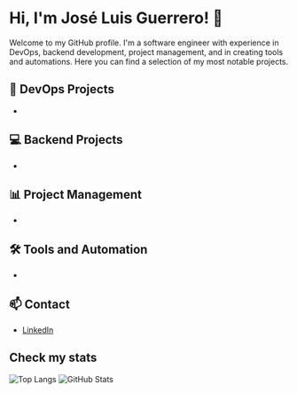 # Hi, I'm José Luis Guerrero! 👋

Welcome to my GitHub profile. I'm a software engineer with experience in DevOps, backend development, project management, and in creating tools and automations. Here you can find a selection of my most notable projects.

## 🔧 DevOps Projects
- 

## 💻 Backend Projects
- 

## 📊 Project Management
- 

## 🛠️ Tools and Automation
- 

## 📫 Contact
- [LinkedIn](https://www.linkedin.com/in/guerrerojl777/)

## Check my stats

![Top Langs](https://github-readme-stats-2cxiez21p-jose-luis-guerreros-projects.vercel.app/api/top-lans/?username=guerrerojl777&layout=compact&theme=tokyonight&langs_count=100&count_private=true)
![GitHub Stats](https://github-readme-stats-2cxiez21p-jose-luis-guerreros-projects.vercel.app/api?username=guerrerojl777&show_icons=true&theme=tokyonight&count_private=true)



